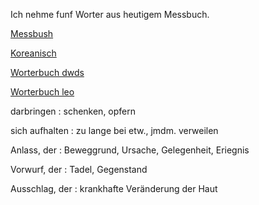 Ich nehme funf Worter aus heutigem Messbuch. 

[Messbush](https://www.erzabtei-beuron.de/schott/schott_anz/index.html?datum=2024-02-11)

[Koreanisch](https://maria.catholic.or.kr/mi_pr/missa/missa.asp?menu=missa&gomonth=2024-02-11&missatype=DA)

[Worterbuch dwds](https://www.dwds.de/wb/Ausschlag)

[Worterbuch leo](https://m.dict.cc/deutsch-englisch/darbringend.html)

darbringen : schenken, opfern

sich aufhalten : zu lange bei etw., jmdm. verweilen

Anlass, der : Beweggrund, Ursache, Gelegenheit, Eriegnis

Vorwurf, der : Tadel, Gegenstand

Ausschlag, der : krankhafte Veränderung der Haut